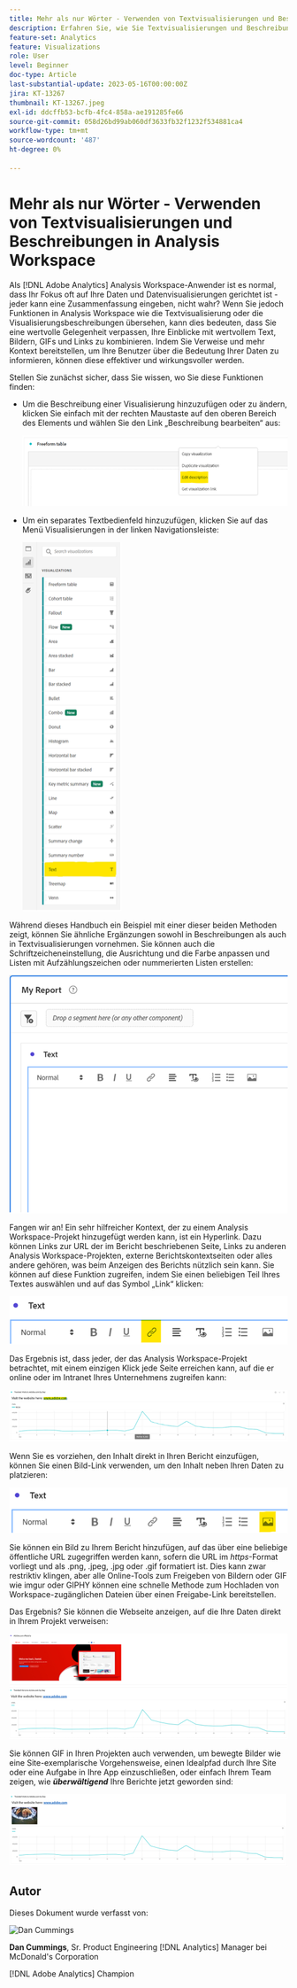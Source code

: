 ```yaml
---
title: Mehr als nur Wörter - Verwenden von Textvisualisierungen und Beschreibungen in Analysis Workspace
description: Erfahren Sie, wie Sie Textvisualisierungen und Beschreibungen in Projekten verwenden können, um eine optimierte Analysis Workspace für Ihre Endbenutzer zu erstellen.
feature-set: Analytics
feature: Visualizations
role: User
level: Beginner
doc-type: Article
last-substantial-update: 2023-05-16T00:00:00Z
jira: KT-13267
thumbnail: KT-13267.jpeg
exl-id: ddcffb53-bcfb-4fc4-858a-ae191285fe66
source-git-commit: 058d26bd99ab060df3633fb32f1232f534881ca4
workflow-type: tm+mt
source-wordcount: '487'
ht-degree: 0%

---
```


# Mehr als nur Wörter - Verwenden von Textvisualisierungen und Beschreibungen in Analysis Workspace

Als [!DNL Adobe Analytics] Analysis Workspace-Anwender ist es normal, dass Ihr Fokus oft auf Ihre Daten und Datenvisualisierungen gerichtet ist - jeder kann eine Zusammenfassung eingeben, nicht wahr? Wenn Sie jedoch Funktionen in Analysis Workspace wie die Textvisualisierung oder die Visualisierungsbeschreibungen übersehen, kann dies bedeuten, dass Sie eine wertvolle Gelegenheit verpassen, Ihre Einblicke mit wertvollem Text, Bildern, GIFs und Links zu kombinieren. Indem Sie Verweise und mehr Kontext bereitstellen, um Ihre Benutzer über die Bedeutung Ihrer Daten zu informieren, können diese effektiver und wirkungsvoller werden.

Stellen Sie zunächst sicher, dass Sie wissen, wo Sie diese Funktionen finden:

- Um die Beschreibung einer Visualisierung hinzuzufügen oder zu ändern, klicken Sie einfach mit der rechten Maustaste auf den oberen Bereich des Elements und wählen Sie den Link „Beschreibung bearbeiten“ aus:

  ![Text 01](assets/t01.png)


- Um ein separates Textbedienfeld hinzuzufügen, klicken Sie auf das Menü Visualisierungen in der linken Navigationsleiste:

  ![Text 02](assets/t02.png)

Während dieses Handbuch ein Beispiel mit einer dieser beiden Methoden zeigt, können Sie ähnliche Ergänzungen sowohl in Beschreibungen als auch in Textvisualisierungen vornehmen. Sie können auch die Schriftzeicheneinstellung, die Ausrichtung und die Farbe anpassen und Listen mit Aufzählungszeichen oder nummerierten Listen erstellen:

![Text 03](assets/t03.png)

Fangen wir an! Ein sehr hilfreicher Kontext, der zu einem Analysis Workspace-Projekt hinzugefügt werden kann, ist ein Hyperlink. Dazu können Links zur URL der im Bericht beschriebenen Seite, Links zu anderen Analysis Workspace-Projekten, externe Berichtskontextseiten oder alles andere gehören, was beim Anzeigen des Berichts nützlich sein kann. Sie können auf diese Funktion zugreifen, indem Sie einen beliebigen Teil Ihres Textes auswählen und auf das Symbol „Link“ klicken:

![Text 04](assets/t04.png)

Das Ergebnis ist, dass jeder, der das Analysis Workspace-Projekt betrachtet, mit einem einzigen Klick jede Seite erreichen kann, auf die er online oder im Intranet Ihres Unternehmens zugreifen kann:

![Text 05](assets/t05.png)

Wenn Sie es vorziehen, den Inhalt direkt in Ihren Bericht einzufügen, können Sie einen Bild-Link verwenden, um den Inhalt neben Ihren Daten zu platzieren:

![Text 06](assets/t06.png)

Sie können ein Bild zu Ihrem Bericht hinzufügen, auf das über eine beliebige öffentliche URL zugegriffen werden kann, sofern die URL im *https*-Format vorliegt und als .png, .jpeg, .jpg oder .gif formatiert ist. Dies kann zwar restriktiv klingen, aber alle Online-Tools zum Freigeben von Bildern oder GIF wie imgur oder GIPHY können eine schnelle Methode zum Hochladen von Workspace-zugänglichen Dateien über einen Freigabe-Link bereitstellen.

Das Ergebnis? Sie können die Webseite anzeigen, auf die Ihre Daten direkt in Ihrem Projekt verweisen:

![Text 07](assets/t07.png)

Sie können GIF in Ihren Projekten auch verwenden, um bewegte Bilder wie eine Site-exemplarische Vorgehensweise, einen Idealpfad durch Ihre Site oder eine Aufgabe in Ihre App einzuschließen, oder einfach Ihrem Team zeigen, wie ***überwältigend*** Ihre Berichte jetzt geworden sind:

![Text 08](assets/t08.png)

## Autor

Dieses Dokument wurde verfasst von:

![Dan Cummings](assets/text09.png)

**Dan Cummings**, Sr. Product Engineering [!DNL Analytics] Manager bei McDonald&#39;s Corporation

[!DNL Adobe Analytics] Champion
